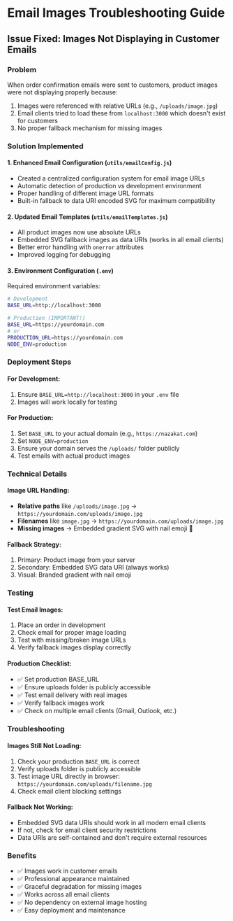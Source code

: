 # Email Images Troubleshooting Guide

## Issue Fixed: Images Not Displaying in Customer Emails

### Problem
When order confirmation emails were sent to customers, product images were not displaying properly because:
1. Images were referenced with relative URLs (e.g., `/uploads/image.jpg`)
2. Email clients tried to load these from `localhost:3000` which doesn't exist for customers
3. No proper fallback mechanism for missing images

### Solution Implemented

#### 1. Enhanced Email Configuration (`utils/emailConfig.js`)
- Created a centralized configuration system for email image URLs
- Automatic detection of production vs development environment
- Proper handling of different image URL formats
- Built-in fallback to data URI encoded SVG for maximum compatibility

#### 2. Updated Email Templates (`utils/emailTemplates.js`)
- All product images now use absolute URLs
- Embedded SVG fallback images as data URIs (works in all email clients)
- Better error handling with `onerror` attributes
- Improved logging for debugging

#### 3. Environment Configuration (`.env`)
Required environment variables:
```bash
# Development
BASE_URL=http://localhost:3000

# Production (IMPORTANT!)
BASE_URL=https://yourdomain.com
# or
PRODUCTION_URL=https://yourdomain.com
NODE_ENV=production
```

### Deployment Steps

#### For Development:
1. Ensure `BASE_URL=http://localhost:3000` in your `.env` file
2. Images will work locally for testing

#### For Production:
1. Set `BASE_URL` to your actual domain (e.g., `https://nazakat.com`)
2. Set `NODE_ENV=production`
3. Ensure your domain serves the `/uploads/` folder publicly
4. Test emails with actual product images

### Technical Details

#### Image URL Handling:
- **Relative paths** like `/uploads/image.jpg` → `https://yourdomain.com/uploads/image.jpg`
- **Filenames** like `image.jpg` → `https://yourdomain.com/uploads/image.jpg`
- **Missing images** → Embedded gradient SVG with nail emoji 💅

#### Fallback Strategy:
1. Primary: Product image from your server
2. Secondary: Embedded SVG data URI (always works)
3. Visual: Branded gradient with nail emoji

### Testing

#### Test Email Images:
1. Place an order in development
2. Check email for proper image loading
3. Test with missing/broken image URLs
4. Verify fallback images display correctly

#### Production Checklist:
- ✅ Set production BASE_URL
- ✅ Ensure uploads folder is publicly accessible
- ✅ Test email delivery with real images
- ✅ Verify fallback images work
- ✅ Check on multiple email clients (Gmail, Outlook, etc.)

### Troubleshooting

#### Images Still Not Loading:
1. Check your production `BASE_URL` is correct
2. Verify uploads folder is publicly accessible
3. Test image URL directly in browser: `https://yourdomain.com/uploads/filename.jpg`
4. Check email client blocking settings

#### Fallback Not Working:
- Embedded SVG data URIs should work in all modern email clients
- If not, check for email client security restrictions
- Data URIs are self-contained and don't require external resources

### Benefits
- ✅ Images work in customer emails
- ✅ Professional appearance maintained
- ✅ Graceful degradation for missing images
- ✅ Works across all email clients
- ✅ No dependency on external image hosting
- ✅ Easy deployment and maintenance
